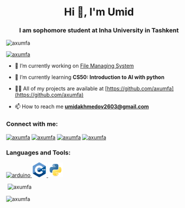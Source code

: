 <h1 align="center">Hi 👋, I'm Umid</h1>
<h3 align="center">I am sophomore student at Inha University in Tashkent</h3>

<p align="left"> <img src="https://komarev.com/ghpvc/?username=axumfa&label=Profile%20views&color=0e75b6&style=flat" alt="axumfa" /> </p>

<p align="left"> <a href="https://github.com/ryo-ma/github-profile-trophy"><img src="https://github-profile-trophy.vercel.app/?username=axumfa" alt="axumfa" /></a> </p>

- 🔭 I’m currently working on [File Managing System](https://github.com/axumfa/File_managing)

- 🌱 I’m currently learning **CS50: Introduction to AI with python**

- 👨‍💻 All of my projects are available at [https://github.com/axumfa](https://github.com/axumfa)

- 📫 How to reach me **umidakhmedov2603@gmail.com**

<h3 align="left">Connect with me:</h3>
<p align="left">
<a href="https://instagram.com/axumfa" target="blank"><img align="center" src="https://raw.githubusercontent.com/rahuldkjain/github-profile-readme-generator/master/src/images/icons/Social/instagram.svg" alt="axumfa" height="30" width="40" /></a>
<a href="https://www.leetcode.com/axumfa" target="blank"><img align="center" src="https://raw.githubusercontent.com/rahuldkjain/github-profile-readme-generator/master/src/images/icons/Social/leet-code.svg" alt="axumfa" height="30" width="40" /></a>
<a href="https://auth.geeksforgeeks.org/user/axumfa" target="blank"><img align="center" src="https://raw.githubusercontent.com/rahuldkjain/github-profile-readme-generator/master/src/images/icons/Social/geeks-for-geeks.svg" alt="axumfa" height="30" width="40" /></a>
<a href="https://discord.gg/axumfa" target="blank"><img align="center" src="https://raw.githubusercontent.com/rahuldkjain/github-profile-readme-generator/master/src/images/icons/Social/discord.svg" alt="axumfa" height="30" width="40" /></a>
</p>

<h3 align="left">Languages and Tools:</h3>
<p align="left"> <a href="https://www.arduino.cc/" target="_blank" rel="noreferrer"> <img src="https://cdn.worldvectorlogo.com/logos/arduino-1.svg" alt="arduino" width="40" height="40"/> </a> <a href="https://www.w3schools.com/cpp/" target="_blank" rel="noreferrer"> <img src="https://raw.githubusercontent.com/devicons/devicon/master/icons/cplusplus/cplusplus-original.svg" alt="cplusplus" width="40" height="40"/> </a> <a href="https://www.python.org" target="_blank" rel="noreferrer"> <img src="https://raw.githubusercontent.com/devicons/devicon/master/icons/python/python-original.svg" alt="python" width="40" height="40"/> </a> </p>

<p>&nbsp;<img align="center" src="https://github-readme-stats.vercel.app/api?username=axumfa&show_icons=true&locale=en" alt="axumfa" /></p>

<p><img align="center" src="https://github-readme-streak-stats.herokuapp.com/?user=axumfa&" alt="axumfa" /></p>
